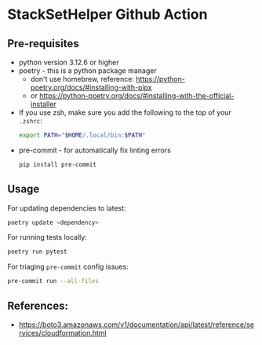 # StackSetHelper Github Action

## Pre-requisites

* python version 3.12.6 or higher
* poetry - this is a python package manager
   * don't use homebrew, reference: https://python-poetry.org/docs/#installing-with-pipx
   * or https://python-poetry.org/docs/#installing-with-the-official-installer
* If you use zsh, make sure you add the following to the top of your `.zshrc`:
   ```bash
   export PATH="$HOME/.local/bin:$PATH"
   ```
* pre-commit - for automatically fix linting errors
  ```bash
  pip install pre-commit
  ```

## Usage

For updating dependencies to latest:
```bash
poetry update <dependency>
```

For running tests locally:
```bash
poetry run pytest
```

For triaging `pre-commit` config issues:
```bash
pre-commit run --all-files
```

## References:
* https://boto3.amazonaws.com/v1/documentation/api/latest/reference/services/cloudformation.html
